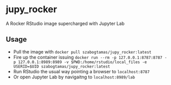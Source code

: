 # jupy_rocker
A Rocker RStudio image supercharged with Jupyter Lab

## Usage
* Pull the image with `docker pull szabogtamas/jupy_rocker:latest`
* Fire up the container issuing
  `docker run --rm -p 127.0.0.1:8787:8787 -p 127.0.0.1:8989:8989 -v $PWD:/home/rstudio/local_files -e USERID=$UID szabogtamas/jupy_rocker:latest`
* Run RStudio the usual way pointing a browser to `localhost:8787`
* Or open Jupyter Lab by navigaitng to `localhost:8989/lab`
